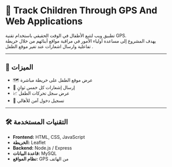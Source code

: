 # 📍 Track Children Through GPS And Web Applications

تطبيق ويب لتتبع الأطفال في الوقت الحقيقي باستخدام تقنية GPS.  
يهدف المشروع إلى مساعدة أولياء الأمور في مراقبة مواقع أبنائهم من خلال خريطة تفاعلية  وارسال اشعارات عند تغير موقع الطفل .

---

## 🚀 الميزات

- 🗺️ عرض موقع الطفل على خريطة مباشرة
- 🔔 إرسال إشعارات كل خمس ثوانٍ
- 📈 عرض سجل تحركات الطفل
- 🔐 تسجيل دخول آمن للأهالي

---

## 🛠️ التقنيات المستخدمة

- **Frontend:** HTML, CSS, JavaScript
- **الخريطة:** Leaflet
- **Backend:** Node.js / Express 
- **قاعدة البيانات:** MySQL
- **نظام المواقع:** GPS من الهاتف
